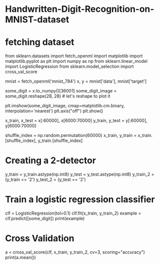 # Handwritten-Digit-Recognition-on-MNIST-dataset

# fetching dataset
from sklearn.datasets import fetch_openml
import matplotlib
import matplotlib.pyplot as plt
import numpy as np
from sklearn.linear_model import LogisticRegression
from sklearn.model_selection import cross_val_score

mnist = fetch_openml('mnist_784')
x, y = mnist['data'], mnist['target']

some_digit = x.to_numpy()[36001]
some_digit_image = some_digit.reshape(28, 28)  # let's reshape to plot it

plt.imshow(some_digit_image, cmap=matplotlib.cm.binary,
           interpolation='nearest')
plt.axis("off")
plt.show()

x_train, x_test = x[:60000], x[6000:70000]
y_train, y_test = y[:60000], y[6000:70000]

shuffle_index = np.random.permutation(60000)
x_train, y_train = x_train.[shuffle_index], y_train.[shuffle_index]

# Creating a 2-detector
y_train = y_train.astype(np.int8)
y_test = y_test.astype(np.int8)
y_train_2 = (y_train == '2')
y_test_2 = (y_test == '2')

# Train a logistic regression classifier
clf = LogisticRegression(tol=0.1)
clf.fit(x_train, y_train_2)
example = clf.predict([some_digit])
print(example)

# Cross Validation
a = cross_val_score(clf, x_train, y_train_2, cv=3, scoring="accuracy")
print(a.mean())
